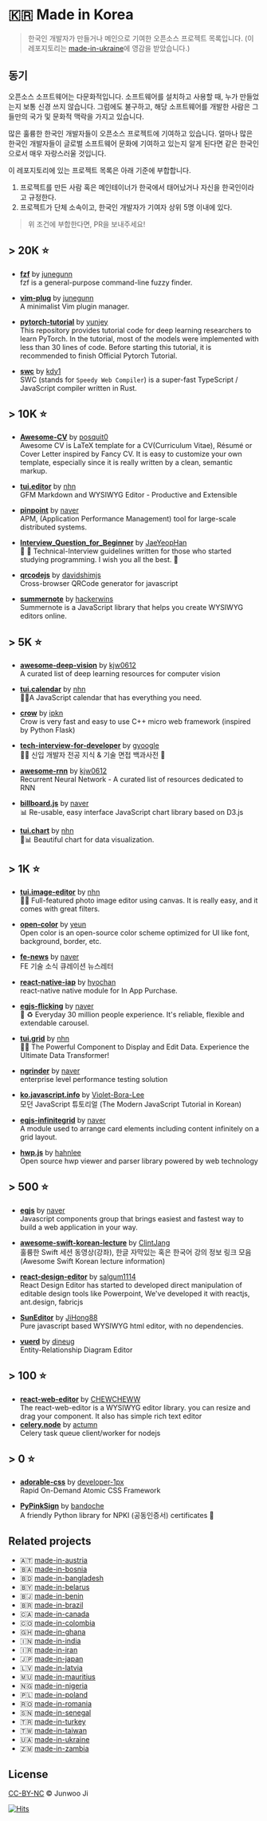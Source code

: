 # 🇰🇷 Made in Korea

> 한국인 개발자가 만들거나 메인으로 기여한 오픈소스 프로젝트 목록입니다. (이 레포지토리는 [made-in-ukraine](https://github.com/chernivtsijs/made-in-ukraine)에 영감을 받았습니다.)

## 동기

오픈소스 소프트웨어는 다문화적입니다. 소프트웨어를 설치하고 사용할 때, 누가 만들었는지 보통 신경 쓰지 않습니다. 그럼에도 불구하고, 해당 소프트웨어를 개발한 사람은 그들만의 국가 및 문화적 맥락을 가지고 있습니다.

많은 훌륭한 한국인 개발자들이 오픈소스 프로젝트에 기여하고 있습니다. 얼마나 많은 한국인 개발자들이 글로벌 소프트웨어 문화에 기여하고 있는지 알게 된다면 같은 한국인으로서 매우 자랑스러울 것입니다.

이 레포지토리에 있는 프로젝트 목록은 아래 기준에 부합합니다.

1. 프로젝트를 만든 사람 혹은 메인테이너가 한국에서 태어났거나 자신을 한국인이라고 규정한다.
2. 프로젝트가 단체 소속이고, 한국인 개발자가 기여자 상위 5명 이내에 있다.

> 위 조건에 부합한다면, PR을 보내주세요!

## > 20K ⭐️

- **[fzf](https://github.com/junegunn/fzf)** by [junegunn](https://github.com/junegunn)<br>
  fzf is a general-purpose command-line fuzzy finder.

- **[vim-plug](https://github.com/junegunn/vim-plug)** by [junegunn](https://github.com/junegunn)<br>
  A minimalist Vim plugin manager.

- **[pytorch-tutorial](https://github.com/yunjey/pytorch-tutorial)** by [yunjey](https://github.com/yunjey)<br>
  This repository provides tutorial code for deep learning researchers to learn PyTorch. In the tutorial, most of the models were implemented with less than 30 lines of code. Before starting this tutorial, it is recommended to finish Official Pytorch Tutorial.

- **[swc](https://github.com/swc-project/swc)** by [kdy1](https://github.com/kdy1)<br>
  SWC (stands for `Speedy Web Compiler`) is a super-fast TypeScript / JavaScript compiler written in Rust.

## > 10K ⭐️

- **[Awesome-CV](https://github.com/posquit0/Awesome-CV)** by [posquit0](https://github.com/posquit0)<br>
  Awesome CV is LaTeX template for a CV(Curriculum Vitae), Résumé or Cover Letter inspired by Fancy CV. It is easy to customize your own template, especially since it is really written by a clean, semantic markup.

- **[tui.editor](https://github.com/nhn/tui.editor)** by [nhn](https://github.com/nhn)<br>
  GFM Markdown and WYSIWYG Editor - Productive and Extensible

- **[pinpoint](https://github.com/pinpoint-apm/pinpoint)** by [naver](https://github.com/naver)<br>
  APM, (Application Performance Management) tool for large-scale distributed systems.

- **[Interview_Question_for_Beginner](https://github.com/JaeYeopHan/Interview_Question_for_Beginner)** by [JaeYeopHan](https://github.com/JaeYeopHan)<br>
  👦 👧 Technical-Interview guidelines written for those who started studying programming. I wish you all the best. 👾

- **[qrcodejs](https://github.com/davidshimjs/qrcodejs)** by [davidshimjs](https://github.com/davidshimjs)<br>
  Cross-browser QRCode generator for javascript

- **[summernote](https://github.com/summernote/summernote)** by [hackerwins](https://github.com/hackerwins)<br>
  Summernote is a JavaScript library that helps you create WYSIWYG editors online.

## > 5K ⭐️

- **[awesome-deep-vision](https://github.com/kjw0612/awesome-deep-vision)** by [kjw0612](https://github.com/kjw0612)<br>
  A curated list of deep learning resources for computer vision

- **[tui.calendar](https://github.com/nhn/tui.calendar)** by [nhn](https://github.com/nhn)<br>
  🍞📅A JavaScript calendar that has everything you need.

- **[crow](https://github.com/ipkn/crow)** by [ipkn](https://github.com/ipkn)<br>
  Crow is very fast and easy to use C++ micro web framework (inspired by Python Flask)

- **[tech-interview-for-developer](https://github.com/gyoogle/tech-interview-for-developer)** by [gyoogle](https://github.com/gyoogle)<br>
  👶🏻 신입 개발자 전공 지식 & 기술 면접 백과사전 📖

- **[awesome-rnn](https://github.com/kjw0612/awesome-rnn)** by [kjw0612](https://github.com/kjw0612)<br>
  Recurrent Neural Network - A curated list of resources dedicated to RNN

- **[billboard.js](https://github.com/naver/billboard.js)** by [naver](https://github.com/naver)<br>
  📊 Re-usable, easy interface JavaScript chart library based on D3.js

- **[tui.chart](https://github.com/nhn/tui.chart)** by [nhn](https://github.com/nhn)<br>
  🍞📊 Beautiful chart for data visualization.

## > 1K ⭐️

- **[tui.image-editor](https://github.com/nhn/tui.image-editor)** by [nhn](https://github.com/nhn)<br>
  🍞🎨 Full-featured photo image editor using canvas. It is really easy, and it comes with great filters.

- **[open-color](https://github.com/yeun/open-color)** by [yeun](https://github.com/yeun)<br>
  Open color is an open-source color scheme optimized for UI like font, background, border, etc.

- **[fe-news](https://github.com/naver/fe-news)** by [naver](https://github.com/naver)<br>
  FE 기술 소식 큐레이션 뉴스레터

- **[react-native-iap](https://github.com/dooboolab/react-native-iap)** by [hyochan](https://github.com/hyochan)<br>
  react-native native module for In App Purchase.

- **[egjs-flicking](https://github.com/naver/egjs-flicking)** by [naver](https://github.com/naver)<br>
  🎠 ♻️ Everyday 30 million people experience. It's reliable, flexible and extendable carousel.

- **[tui.grid](https://github.com/nhn/tui.grid)** by [nhn](https://github.com/nhn)<br>
  🍞🔡 The Powerful Component to Display and Edit Data. Experience the Ultimate Data Transformer!

- **[ngrinder](https://github.com/naver/ngrinder)** by [naver](https://github.com/naver)<br>
  enterprise level performance testing solution

- **[ko.javascript.info](https://github.com/javascript-tutorial/ko.javascript.info)** by [Violet-Bora-Lee](https://github.com/Violet-Bora-Lee)<br>
  모던 JavaScript 튜토리얼 (The Modern JavaScript Tutorial in Korean)

- **[egjs-infinitegrid](https://github.com/naver/egjs-infinitegrid)** by [naver](https://github.com/naver)<br>
  A module used to arrange card elements including content infinitely on a grid layout.
  
- **[hwp.js](https://github.com/hahnlee/hwp.js)** by [hahnlee](https://github.com/hahnlee)<br />
  Open source hwp viewer and parser library powered by web technology

## > 500 ⭐️

- **[egjs](https://github.com/naver/egjs)** by [naver](https://github.com/naver)<br>
  Javascript components group that brings easiest and fastest way to build a web application in your way.

- **[awesome-swift-korean-lecture](https://github.com/ClintJang/awesome-swift-korean-lecture)** by [ClintJang](https://github.com/ClintJang)<br>
  훌륭한 Swift 세션 동영상(강좌), 한글 자막있는 혹은 한국어 강의 정보 링크 모음 (Awesome Swift Korean lecture information)
  
- **[react-design-editor](https://github.com/salgum1114/react-design-editor)** by [salgum1114](https://github.com/salgum1114)<br>
  React Design Editor has started to developed direct manipulation of editable design tools like Powerpoint, We've developed it with reactjs, ant.design, fabricjs

- **[SunEditor](https://github.com/JiHong88/SunEditor)** by [JiHong88](https://github.com/JiHong88)<br>
  Pure javascript based WYSIWYG html editor, with no dependencies.

- **[vuerd](https://github.com/vuerd/vuerd)** by [dineug](https://github.com/dineug)<br>
  Entity-Relationship Diagram Editor  

  
## > 100 ⭐️
- **[react-web-editor](https://github.com/CHEWCHEWW/react-web-editor)** by [CHEWCHEWW](https://github.com/CHEWCHEWW)<br>
  The react-web-editor is a WYSIWYG editor library. you can resize and drag your component. It also has simple rich text editor
- **[celery.node](https://github.com/actumn/celery.node)**  by [actumn](https://github.com/actumn)<br>
  Celery task queue client/worker for nodejs

## > 0 ⭐️
- **[adorable-css](https://github.com/developer-1px/adorable-css)** by [developer-1px](https://github.com/developer-1px)<br>
  Rapid On-Demand Atomic CSS Framework

- **[PyPinkSign](https://github.com/bandoche/PyPinkSign)** by [bandoche](https://github.com/bandoche)<br>
  A friendly Python library for NPKI (공동인증서) certificates 🔑
  


## Related projects

- 🇦🇹 [made-in-austria](https://github.com/IonicaBizau/made-in-austria)
- 🇧🇦 [made-in-bosnia](https://github.com/IonicaBizau/made-in-bosnia)
- 🇧🇩 [made-in-bangladesh](https://github.com/made-in-bangladesh/made-in-bangladesh)
- 🇧🇾 [made-in-belarus](https://github.com/IonicaBizau/made-in-belarus)
- 🇧🇯 [made-in-benin](https://github.com/0l1v3r5/made-in-benin)
- 🇧🇷 [made-in-brazil](https://github.com/IonicaBizau/made-in-brazil)
- 🇨🇦 [made-in-canada](https://github.com/suguru03/made-in-canada)
- 🇨🇴 [made-in-colombia](https://github.com/IonicaBizau/made-in-colombia)
- 🇬🇭 [made-in-ghana](https://github.com/devcongress/made-in-ghana)
- 🇮🇳 [made-in-india](https://github.com/IonicaBizau/made-in-india)
- 🇮🇷 [made-in-iran](https://github.com/mohebifar/made-in-iran)
- 🇯🇵 [made-in-japan](https://github.com/suguru03/made-in-japan)
- 🇱🇻 [made-in-latvia](https://github.com/ummahusla/made-in-latvia)
- 🇲🇺 [made-in-mauritius](https://github.com/Humeira/made-in-mauritius)
- 🇳🇬 [made-in-nigeria](https://github.com/acekyd/made-in-nigeria)
- 🇵🇱 [made-in-poland](https://github.com/IonicaBizau/made-in-poland)
- 🇷🇴 [made-in-romania](https://github.com/IonicaBizau/made-in-romania)
- 🇸🇳 [made-in-senegal](https://github.com/JoloffCode/made-in-senegal)
- 🇹🇷 [made-in-turkey](https://github.com/IonicaBizau/made-in-turkey)
- 🇹🇼 [made-in-taiwan](https://github.com/hueitan/made-in-taiwan)
- 🇺🇦 [made-in-ukraine](https://github.com/chernivtsijs/made-in-ukraine)
- 🇿🇲 [made-in-zambia](https://github.com/ZambianTech/made-in-zambia)

## License

[CC-BY-NC](https://creativecommons.org/licenses/by-nc/4.0/) © Junwoo Ji

[![Hits](https://hits.seeyoufarm.com/api/count/incr/badge.svg?url=https%3A%2F%2Fgithub.com%2F738%2Fmade-in-korea&count_bg=%2379C83D&title_bg=%23555555&icon=&icon_color=%23E7E7E7&title=hits&edge_flat=false)](https://hits.seeyoufarm.com)

